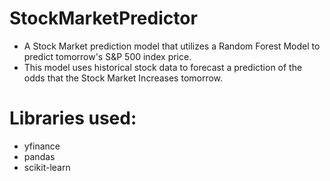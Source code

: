 # StockMarketPredictor
- A Stock Market prediction model that utilizes a Random Forest Model to predict tomorrow's S&P 500 index price. 
- This model uses historical stock data to forecast a prediction of the odds that the Stock Market Increases tomorrow.

# Libraries used:
- yfinance
- pandas
- scikit-learn

